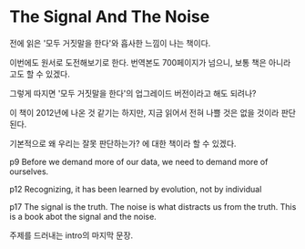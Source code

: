 # The Signal And The Noise

전에 읽은 '모두 거짓말을 한다'와 흡사한 느낌이 나는 책이다.

이번에도 원서로 도전해보기로 한다. 번역본도 700페이지가 넘으니, 보통 책은 아니라고도 할 수 있겠다.

그렇게 따지면 '모두 거짓말을 한다'의 업그레이드 버전이라고 해도 되려나?

이 책이 2012년에 나온 것 같기는 하지만, 지금 읽어서 전혀 나쁠 것은 없을 것이라 판단된다.

기본적으로 왜 우리는 잘못 판단하는가? 에 대한 책이라 할 수 있겠다.

p9 Before we demand more of our data, we need to demand more of ourselves.

p12 Recognizing, it has been learned by evolution, not by individual

p17 The signal is the truth. The noise is what distracts us from the truth. This is a book abot the signal and the noise.

주제를 드러내는 intro의 마지막 문장.


